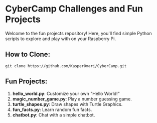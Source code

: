 # CyberCamp Challenges and Fun Projects

Welcome to the fun projects repository! Here, you'll find simple Python scripts to explore and play with on your Raspberry Pi.

## How to Clone:
```
git clone https://github.com/KasperOmari/CyberCamp.git
```
## Fun Projects:
1. **hello_world.py**: Customize your own "Hello World!"
2. **magic_number_game.py**: Play a number guessing game.
3. **turtle_shapes.py**: Draw shapes with Turtle Graphics.
4. **fun_facts.py**: Learn random fun facts.
5. **chatbot.py**: Chat with a simple chatbot.
